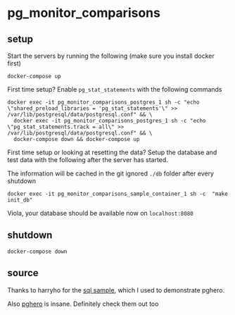 # pg_monitor_comparisons


## setup

Start the servers by running the following (make sure you install docker first)
```
docker-compose up
```

First time setup? Enable `pg_stat_statements` with the following commands
```
docker exec -it pg_monitor_comparisons_postgres_1 sh -c "echo \"shared_preload_libraries = 'pg_stat_statements'\" >> /var/lib/postgresql/data/postgresql.conf" && \
  docker exec -it pg_monitor_comparisons_postgres_1 sh -c "echo \"pg_stat_statements.track = all\" >> /var/lib/postgresql/data/postgresql.conf" && \
  docker-compose down && docker-compose up
```

First time setup or looking at resetting the data? Setup the database and test data with the following after the server has started.

The information will be cached in the git ignored `./db` folder after every shutdown
```
docker exec -it pg_monitor_comparisons_sample_container_1 sh -c  "make init_db"
```

Viola, your database should be available now on `localhost:8080`

## shutdown

```
docker-compose down
```

## source

Thanks to harryho for the [sql sample](https://github.com/harryho/db-samples/blob/master/pgsql/northwind.sql), which I used to demonstrate pghero.

Also [pghero](https://github.com/ankane/pghero) is insane. Definitely check them out too
